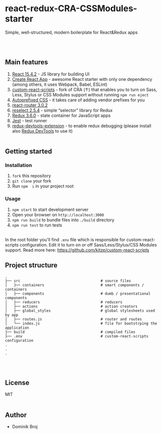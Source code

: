 # react-redux-CRA-CSSModules-starter

<p>Simple, well-structured, modern boilerplate for React&Redux apps </p>
<br/><br/>

## Main features

1. [React 15.4.2](https://facebook.github.io/react/) - JS library for building UI
1. [Create React App](https://github.com/facebookincubator/create-react-app) - awesome React starter with only one dependency (among others, it uses  Webpack, Babel, ESLint)
2. [custom-react-scripts](https://github.com/kitze/custom-react-scripts) - fork of CRA (↑) that enables you to turn on Sass, Less, Stylus or CSS Modules support without running ```npm run eject```
3. [Autoprefixed CSS](https://github.com/postcss/autoprefixer) - it takes care of adding vendor prefixes for you
4. [react-router 3.0.2](https://github.com/ReactTraining/react-router)
5. [reselect 2.5.4](https://github.com/reactjs/reselect) - simple “selector” library for Redux
6. [Redux 3.6.0](http://redux.js.org/) - state container for JavaScript apps
7. [Jest](https://facebook.github.io/jest/) - test runner
8. [redux-devtools-extension](https://github.com/zalmoxisus/redux-devtools-extension) - to enable redux debugging (please install also [Redux DevTools](https://chrome.google.com/webstore/detail/redux-devtools/lmhkpmbekcpmknklioeibfkpmmfibljd) to use it)
<br/><br/>

## Getting started

### Installation

1. ```fork``` this repository
2. ```git clone``` your fork
3. Run ```npm  i``` in your project root


### Usage
1. ```npm start``` to start development server
2. Open your browser on ```http://localhost:3000```
3. ```npm run build``` to bundle files into ```./build``` directory
4. ```npm run test``` to run tests
<br/><br/>

In the root folder you'll find ```.env``` file which is responsible for custom-react-scripts configuration. Edit it to turn on or off Sass/Less/Stylus/CSS Modules support. Read more here: https://github.com/kitze/custom-react-scripts

## Project structure
```
.
├── src                                     # source files
│   ├── containers                          # smart components / containers
│   ├── components                          # dumb / presentational components
│   ├── reducers                            # reducers
│   ├── actions                             # action creators
│   ├── global_styles                       # global stylesheets used by app
│   ├── routes.js                           # router and routes
│   └── index.js                            # file for bootstrping the application
├── build                                   # compiled files
├── .env                                    # custom-react-scripts configuration
.
.
.
```
<br/><br/>

## License
MIT
<br/><br/>

## Author

* Dominik Broj
